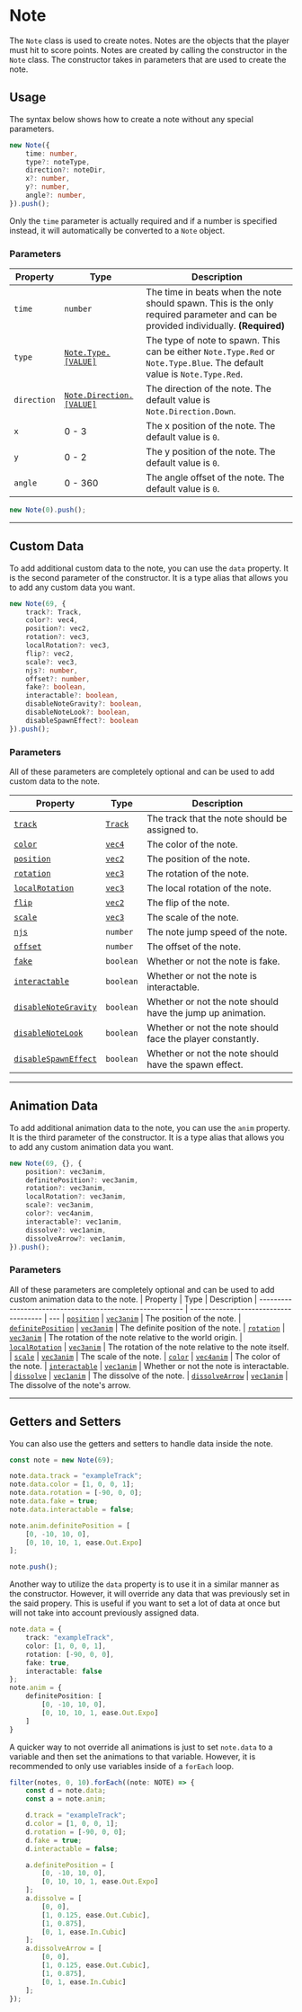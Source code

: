 # Note

The `Note` class is used to create notes. Notes are the objects that the player must hit to score points. Notes are created by calling the constructor in the `Note` class. The constructor takes in parameters that are used to create the note.

## Usage

The syntax below shows how to create a note without any special parameters.

```ts
new Note({
    time: number,
    type?: noteType,
    direction?: noteDir,
    x?: number,
    y?: number,
    angle?: number,
}).push();
```

Only the `time` parameter is actually required and if a number is specified instead, it will automatically be converted to a `Note` object.

### Parameters
| Property      | Type                                                          | Description
| ------------- | ------------------------------------------------------------- | ---
| `time`        | `number`                                                      | The time in beats when the note should spawn. This is the only required parameter and can be provided individually. **(Required)**
| `type`        | [`Note.Type.[VALUE]`](../enums/note.md#note-type)             | The type of note to spawn. This can be either `Note.Type.Red` or `Note.Type.Blue`. The default value is `Note.Type.Red`.
| `direction`   | [`Note.Direction.[VALUE]`](../enums/note.md#note-direction)   | The direction of the note. The default value is `Note.Direction.Down`.
| `x`           | 0 - 3                                                         | The x position of the note. The default value is `0`.
| `y`           | 0 - 2                                                         | The y position of the note. The default value is `0`.
| `angle`       | 0 - 360                                                       | The angle offset of the note. The default value is `0`.

```ts
new Note(0).push();
```

---
## Custom Data

To add additional custom data to the note, you can use the `data` property. It is the second parameter of the constructor. It is a type alias that allows you to add any custom data you want.

```ts
new Note(69, {
    track?: Track,
    color?: vec4,
    position?: vec2,
    rotation?: vec3,
    localRotation?: vec3,
    flip?: vec2,
    scale?: vec3,
    njs?: number,
    offset?: number,
    fake?: boolean,
    interactable?: boolean,
    disableNoteGravity?: boolean,
    disableNoteLook?: boolean,
    disableSpawnEffect?: boolean
}).push();
```

### Parameters

All of these parameters are completely optional and can be used to add custom data to the note.

| Property                                                      | Type                                                          | Description
| ------------------------------------------------------------- | ------------------------------------------------------------- | ---
| [`track`](../properties/track.md)                             | [`Track`](../types/track.md "string or string[]")             | The track that the note should be assigned to.
| [`color`](../properties/color.md)                             | [`vec4`](../types/vec4.md "[number, number, number, number]") | The color of the note.
| [`position`](../properties/position.md)                       | [`vec2`](../types/vec2.md "[number, number]")                 | The position of the note.
| [`rotation`](../properties/rotation.md)                       | [`vec3`](../types/vec3.md "[number, number, number]")         | The rotation of the note.
| [`localRotation`](../properties/localRotation.md)             | [`vec3`](../types/vec3.md "[number, number, number]")         | The local rotation of the note.
| [`flip`](../properties/flip.md)                               | [`vec2`](../types/vec2.md "[number, number]")                 | The flip of the note.
| [`scale`](../properties/scale.md)                             | [`vec3`](../types/vec3.md "[number, number, number]")         | The scale of the note.
| [`njs`](../properties/njs.md)                                 | `number`                                                      | The note jump speed of the note.
| [`offset`](../properties/offset.md)                           | `number`                                                      | The offset of the note.
| [`fake`](../properties/fake.md)                               | `boolean`                                                     | Whether or not the note is fake.
| [`interactable`](../properties/interactable.md)               | `boolean`                                                     | Whether or not the note is interactable.
| [`disableNoteGravity`](../properties/disableNoteGravity.md)   | `boolean`                                                     | Whether or not the note should have the jump up animation.
| [`disableNoteLook`](../properties/disableNoteLook.md)         | `boolean`                                                     | Whether or not the note should face the player constantly.
| [`disableSpawnEffect`](../properties/disableSpawnEffect.md)   | `boolean`                                                     | Whether or not the note should have the spawn effect.

---
## Animation Data

To add additional animation data to the note, you can use the `anim` property. It is the third parameter of the constructor. It is a type alias that allows you to add any custom animation data you want.

```ts
new Note(69, {}, {
    position?: vec3anim,
    definitePosition?: vec3anim,
    rotation?: vec3anim,
    localRotation?: vec3anim,
    scale?: vec3anim,
    color?: vec4anim,
    interactable?: vec1anim,
    dissolve?: vec1anim,
    dissolveArrow?: vec1anim,
}).push();
```

### Parameters

All of these parameters are completely optional and can be used to add custom animation data to the note.
| Property                                                  | Type                                  | Description
| --------------------------------------------------------- | ------------------------------------- | ---
| [`position`](../animations/position.md)                   | [`vec3anim`](../types/vec3anim.md)    | The position of the note.
| [`definitePosition`](../animations/definitePosition.md)   | [`vec3anim`](../types/vec3anim.md)    | The definite position of the note.
| [`rotation`](../animations/rotation.md)                   | [`vec3anim`](../types/vec3anim.md)    | The rotation of the note relative to the world origin.
| [`localRotation`](../animations/localRotation.md)         | [`vec3anim`](../types/vec3anim.md)    | The rotation of the note relative to the note itself.
| [`scale`](../animations/scale.md)                         | [`vec3anim`](../types/vec3anim.md)    | The scale of the note.
| [`color`](../animations/color.md)                         | [`vec4anim`](../types/vec4anim.md)    | The color of the note.
| [`interactable`](../animations/interactable.md)           | [`vec1anim`](../types/vec1anim.md)    | Whether or not the note is interactable.
| [`dissolve`](../animations/dissolve.md)                   | [`vec1anim`](../types/vec1anim.md)    | The dissolve of the note.
| [`dissolveArrow`](../animations/dissolveArrow.md)         | [`vec1anim`](../types/vec1anim.md)    | The dissolve of the note's arrow.

---
## Getters and Setters

You can also use the getters and setters to handle data inside the note. 

```ts
const note = new Note(69);

note.data.track = "exampleTrack";
note.data.color = [1, 0, 0, 1];
note.data.rotation = [-90, 0, 0];
note.data.fake = true;
note.data.interactable = false;

note.anim.definitePosition = [
    [0, -10, 10, 0],
    [0, 10, 10, 1, ease.Out.Expo]
];

note.push();
```

Another way to utilize the `data` property is to use it in a similar manner as the constructor. However, it will override any data that was previously set in the said propery. This is useful if you want to set a lot of data at once but will not take into account previously assigned data.


```ts
note.data = {
    track: "exampleTrack",
    color: [1, 0, 0, 1],
    rotation: [-90, 0, 0],
    fake: true,
    interactable: false
};
note.anim = {
    definitePosition: [
        [0, -10, 10, 0],
        [0, 10, 10, 1, ease.Out.Expo]
    ]
}
```

A quicker way to not override all animations is just to set `note.data` to a variable and then set the animations to that variable. However, it is recommended to only use variables inside of a `forEach` loop.
```ts
filter(notes, 0, 10).forEach((note: NOTE) => {
    const d = note.data;
    const a = note.anim;

    d.track = "exampleTrack";
    d.color = [1, 0, 0, 1];
    d.rotation = [-90, 0, 0];
    d.fake = true;
    d.interactable = false;

    a.definitePosition = [
        [0, -10, 10, 0],
        [0, 10, 10, 1, ease.Out.Expo]
    ];
    a.dissolve = [
        [0, 0],
        [1, 0.125, ease.Out.Cubic],
        [1, 0.875],
        [0, 1, ease.In.Cubic]
    ];
    a.dissolveArrow = [
        [0, 0],
        [1, 0.125, ease.Out.Cubic],
        [1, 0.875],
        [0, 1, ease.In.Cubic]
    ];
});
```
